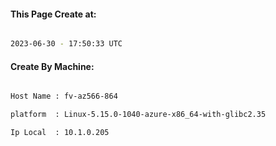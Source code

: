 
   
#### This Page Create at:

```bash

2023-06-30 - 17:50:33 UTC

```

#### Create By Machine:

```bash

Host Name : fv-az566-864

platform  : Linux-5.15.0-1040-azure-x86_64-with-glibc2.35

Ip Local  : 10.1.0.205

```

